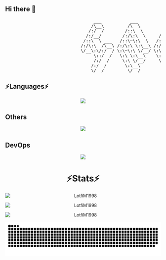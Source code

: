## Hi there 👋

<pre>
                                  ___           ___           ___       ___       ___     
                                 /\__\         /\  \         /\__\     /\__\     /\  \    
                                /:/  /        /::\  \       /:/  /    /:/  /    /::\  \   
                               /:/__/        /:/\:\  \     /:/  /    /:/  /    /:/\:\  \  
                              /::\  \ ___   /::\~\:\  \   /:/  /    /:/  /    /:/  \:\  \ 
                             /:/\:\  /\__\ /:/\:\ \:\__\ /:/__/    /:/__/    /:/__/ \:\__\
                             \/__\:\/:/  / \:\~\:\ \/__/ \:\  \    \:\  \    \:\  \ /:/  /
                                  \::/  /   \:\ \:\__\    \:\  \    \:\  \    \:\  /:/  / 
                                  /:/  /     \:\ \/__/     \:\  \    \:\  \    \:\/:/  /  
                                 /:/  /       \:\__\        \:\__\    \:\__\    \::/  /   
                                 \/__/         \/__/         \/__/     \/__/     \/__/    
</pre>


<h2> ⚡️Languages⚡️ </h2>
<div align="center">
 <img src="https://skillicons.dev/icons?i=bash,html,css,js,c,c#,java&theme=dark" height="64" />
</div>

<h2>Others</h2>
<div align="center">
  <img src="https://skillicons.dev/icons?i=nodejs,react,vuejs,dotnet,spring&theme=dark" height="64" />
</div>

<h2>DevOps</h2>
<div align="center">
  <img src="https://skillicons.dev/icons?i=azure,docker,git,github,githubactions&theme=dark" height="64" />
</div>

<h1 align="center">⚡️Stats⚡️ </h1>
<div align="center">
    <p>
        <img style="display: block; margin: 0 auto;" src="https://github-readme-stats.vercel.app/api/top-langs/?username=LotfiM1998&layout=compact&theme=tokyonight&bg_color=0A0A0A" alt="LotfiM1998" />
    </p>
    <p>
        <img style="display: block; margin: 0 auto" src="https://github-readme-stats.vercel.app/api?username=LotfiM1998&layout=compact&theme=tokyonight&bg_color=0A0A0A" alt="LotfiM1998" />
    </p>
    <p>
        <img style="display: block; margin: 0 auto" src="https://github-readme-streak-stats.herokuapp.com/?user=LotfiM1998&&layout=compact&theme=tokyonight&bg_color=0A0A0A" alt="LotfiM1998" />
    </p>
</div>
<!--
**LotfiM1998/LotfiM1998** is a ✨ _special_ ✨ repository because its `README.md` (this file) appears on your GitHub profile.

Here are some ideas to get you started:

- 🔭 I’m currently working on ...
- 🌱 I’m currently learning ...
- 👯 I’m looking to collaborate on ...
- 🤔 I’m looking for help with ...
- 💬 Ask me about ...
- 📫 How to reach me: ...
- 😄 Pronouns: ...
- ⚡ Fun fact: ...
-->

<!--### 🐍 Contribution Snake:-->
<div align="center">
  <img  style="display: block; margin: 0 auto"  alt="github contribution grid snake animation" src="https://raw.githubusercontent.com/LotfiM1998/LotfiM1998/output/github-contribution-grid-snake-dark.svg">
</div>


